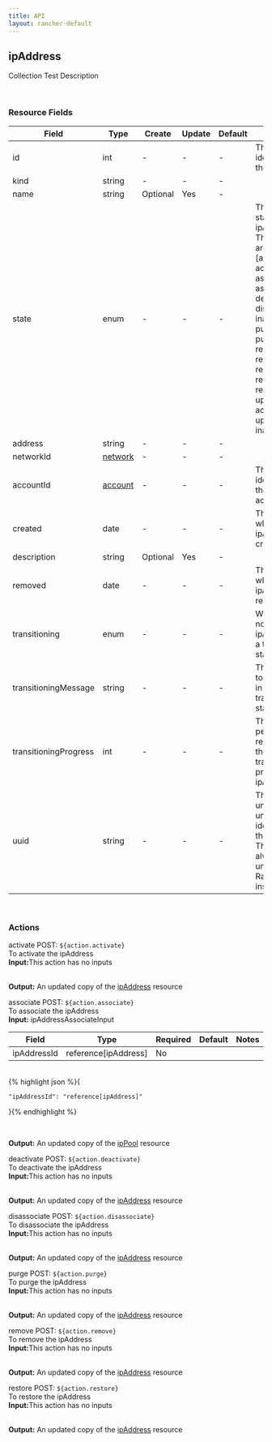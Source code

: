 ```yaml
---
title: API
layout: rancher-default
---
```


## ipAddress

Collection Test Description

​
### Resource Fields

Field | Type | Create | Update | Default | Notes
---|---|---|---|---|---
id | int | - | - | - | The unique identifier for the ipAddress
kind | string | - | - | - | 
name | string | Optional | Yes | - | 
state | enum | - | - | - | The current state of the ipAddress. The options are [activating, active, associated, associating, deactivating, disassociating, inactive, purged, purging, registering, removed, removing, requested, restoring, updating-active, updating-inactive].
address | string | - | - | - | 
networkId | [network]({{site.baseurl}}/rancher/api/network/) | - | - | - | 
accountId | [account]({{site.baseurl}}/rancher/api/account/) | - | - | - | The unique identifier for the associated account
created | date | - | - | - | The date of when the ipAddress was created.
description | string | Optional | Yes | - | 
removed | date | - | - | - | The date of when the ipAddress was removed
transitioning | enum | - | - | - | Whether or not the ipAddress is in a transitioning state
transitioningMessage | string | - | - | - | The message to show while in a transitioning state
transitioningProgress | int | - | - | - | The percentage remaining in the transitioning process of the ipAddress
uuid | string | - | - | - | The universally unique identifier for the ipAddress. This will always be unique across Rancher installations.












​
### Actions

<span class="action">
<span class="header">
activate
<span class="headerright">POST:  <code>${action.activate}</code></span>
</span>
<div class="action-contents">
To activate the ipAddress
<br>

<span class="input">
<strong>Input:</strong>This action has no inputs
<br>

<br>
</span>

<span class="output"><strong>Output:</strong> An updated copy of the <a href="/rancher/api/ipAddress/">ipAddress</a> resource
</span>
</div>
</span>
</span>
</span>

<span class="action">
<span class="header">
associate
<span class="headerright">POST:  <code>${action.associate}</code></span>
</span>
<div class="action-contents">
To associate the ipAddress
<br>

<span class="input">
<strong>Input:</strong>​​​ ipAddressAssociateInput


Field | Type | Required | Default | Notes
---|---|---|---|---
ipAddressId | reference[ipAddress] | No | <no value> | 


<br>
{% highlight json %}{

	"ipAddressId": "reference[ipAddress]"

}{% endhighlight %}

<br>
</span>

<span class="output"><strong>Output:</strong> An updated copy of the <a href="/rancher/api/ipPool/">ipPool</a> resource
</span>
</div>
</span>
</span>
</span>

<span class="action">
<span class="header">
deactivate
<span class="headerright">POST:  <code>${action.deactivate}</code></span>
</span>
<div class="action-contents">
To deactivate the ipAddress
<br>

<span class="input">
<strong>Input:</strong>This action has no inputs
<br>

<br>
</span>

<span class="output"><strong>Output:</strong> An updated copy of the <a href="/rancher/api/ipAddress/">ipAddress</a> resource
</span>
</div>
</span>
</span>
</span>

<span class="action">
<span class="header">
disassociate
<span class="headerright">POST:  <code>${action.disassociate}</code></span>
</span>
<div class="action-contents">
To disassociate the ipAddress
<br>

<span class="input">
<strong>Input:</strong>This action has no inputs
<br>

<br>
</span>

<span class="output"><strong>Output:</strong> An updated copy of the <a href="/rancher/api/ipAddress/">ipAddress</a> resource
</span>
</div>
</span>
</span>
</span>

<span class="action">
<span class="header">
purge
<span class="headerright">POST:  <code>${action.purge}</code></span>
</span>
<div class="action-contents">
To purge the ipAddress
<br>

<span class="input">
<strong>Input:</strong>This action has no inputs
<br>

<br>
</span>

<span class="output"><strong>Output:</strong> An updated copy of the <a href="/rancher/api/ipAddress/">ipAddress</a> resource
</span>
</div>
</span>
</span>
</span>

<span class="action">
<span class="header">
remove
<span class="headerright">POST:  <code>${action.remove}</code></span>
</span>
<div class="action-contents">
To remove the ipAddress
<br>

<span class="input">
<strong>Input:</strong>This action has no inputs
<br>

<br>
</span>

<span class="output"><strong>Output:</strong> An updated copy of the <a href="/rancher/api/ipAddress/">ipAddress</a> resource
</span>
</div>
</span>
</span>
</span>

<span class="action">
<span class="header">
restore
<span class="headerright">POST:  <code>${action.restore}</code></span>
</span>
<div class="action-contents">
To restore the ipAddress
<br>

<span class="input">
<strong>Input:</strong>This action has no inputs
<br>

<br>
</span>

<span class="output"><strong>Output:</strong> An updated copy of the <a href="/rancher/api/ipAddress/">ipAddress</a> resource
</span>
</div>
</span>
</span>
</span>

